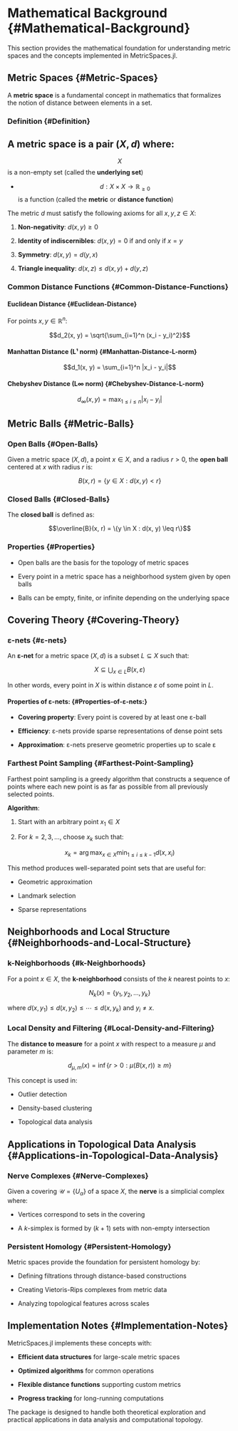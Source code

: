 
# Mathematical Background {#Mathematical-Background}

This section provides the mathematical foundation for understanding metric spaces and the concepts implemented in MetricSpaces.jl.

## Metric Spaces {#Metric-Spaces}

A **metric space** is a fundamental concept in mathematics that formalizes the notion of distance between elements in a set.

### Definition {#Definition}

A metric space is a pair $(X, d)$ where:
- 
  $$X$$
  is a non-empty set (called the **underlying set**)
  
- 
  $$d: X \times X \rightarrow \mathbb{R}_{\geq 0}$$
  is a function (called the **metric** or **distance function**)
  

The metric $d$ must satisfy the following axioms for all $x, y, z \in X$:
1. **Non-negativity**: $d(x, y) \geq 0$
  
2. **Identity of indiscernibles**: $d(x, y) = 0$ if and only if $x = y$
  
3. **Symmetry**: $d(x, y) = d(y, x)$
  
4. **Triangle inequality**: $d(x, z) \leq d(x, y) + d(y, z)$
  

### Common Distance Functions {#Common-Distance-Functions}

#### Euclidean Distance {#Euclidean-Distance}

For points $x, y \in \mathbb{R}^n$:

$$d_2(x, y) = \sqrt{\sum_{i=1}^n (x_i - y_i)^2}$$

#### Manhattan Distance (L¹ norm) {#Manhattan-Distance-L-norm}

$$d_1(x, y) = \sum_{i=1}^n |x_i - y_i|$$

#### Chebyshev Distance (L∞ norm) {#Chebyshev-Distance-L-norm}

$$d_\infty(x, y) = \max_{1 \leq i \leq n} |x_i - y_i|$$

## Metric Balls {#Metric-Balls}

### Open Balls {#Open-Balls}

Given a metric space $(X, d)$, a point $x \in X$, and a radius $r > 0$, the **open ball** centered at $x$ with radius $r$ is:

$$B(x, r) = \{y \in X : d(x, y) < r\}$$

### Closed Balls {#Closed-Balls}

The **closed ball** is defined as:

$$\overline{B}(x, r) = \{y \in X : d(x, y) \leq r\}$$

### Properties {#Properties}
- Open balls are the basis for the topology of metric spaces
  
- Every point in a metric space has a neighborhood system given by open balls
  
- Balls can be empty, finite, or infinite depending on the underlying space
  

## Covering Theory {#Covering-Theory}

### ε-nets {#ε-nets}

An **ε-net** for a metric space $(X, d)$ is a subset $L \subseteq X$ such that:

$$X \subseteq \bigcup_{x \in L} B(x, \varepsilon)$$

In other words, every point in $X$ is within distance $ε$ of some point in $L$.

#### Properties of ε-nets: {#Properties-of-ε-nets:}
- **Covering property**: Every point is covered by at least one ε-ball
  
- **Efficiency**: ε-nets provide sparse representations of dense point sets
  
- **Approximation**: ε-nets preserve geometric properties up to scale ε
  

### Farthest Point Sampling {#Farthest-Point-Sampling}

Farthest point sampling is a greedy algorithm that constructs a sequence of points where each new point is as far as possible from all previously selected points.

**Algorithm**:
1. Start with an arbitrary point $x_1 \in X$
  
2. For $k = 2, 3, \ldots$, choose $x_k$ such that:
  
  $$x_k = \arg\max_{x \in X} \min_{1 \leq i \leq k-1} d(x, x_i)$$
  

This method produces well-separated point sets that are useful for:
- Geometric approximation
  
- Landmark selection
  
- Sparse representations
  

## Neighborhoods and Local Structure {#Neighborhoods-and-Local-Structure}

### k-Neighborhoods {#k-Neighborhoods}

For a point $x \in X$, the **k-neighborhood** consists of the $k$ nearest points to $x$:

$$N_k(x) = \{y_1, y_2, \ldots, y_k\}$$

where $d(x, y_1) \leq d(x, y_2) \leq \cdots \leq d(x, y_k)$ and $y_i \neq x$.

### Local Density and Filtering {#Local-Density-and-Filtering}

The **distance to measure** for a point $x$ with respect to a measure $\mu$ and parameter $m$ is:

$$d_{\mu,m}(x) = \inf\{r > 0 : \mu(B(x, r)) \geq m\}$$

This concept is used in:
- Outlier detection
  
- Density-based clustering
  
- Topological data analysis
  

## Applications in Topological Data Analysis {#Applications-in-Topological-Data-Analysis}

### Nerve Complexes {#Nerve-Complexes}

Given a covering $\mathcal{U} = \{U_\alpha\}$ of a space $X$, the **nerve** is a simplicial complex where:
- Vertices correspond to sets in the covering
  
- A $k$-simplex is formed by $(k+1)$ sets with non-empty intersection
  

### Persistent Homology {#Persistent-Homology}

Metric spaces provide the foundation for persistent homology by:
- Defining filtrations through distance-based constructions
  
- Creating Vietoris-Rips complexes from metric data
  
- Analyzing topological features across scales
  

## Implementation Notes {#Implementation-Notes}

MetricSpaces.jl implements these concepts with:
- **Efficient data structures** for large-scale metric spaces
  
- **Optimized algorithms** for common operations
  
- **Flexible distance functions** supporting custom metrics
  
- **Progress tracking** for long-running computations
  

The package is designed to handle both theoretical exploration and practical applications in data analysis and computational topology.

